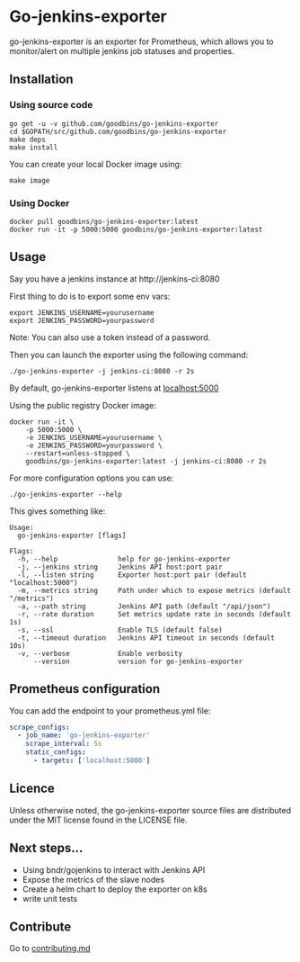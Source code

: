 # Go-jenkins-exporter

go-jenkins-exporter is an exporter for Prometheus, which allows you to monitor/alert on multiple jenkins job statuses and properties.

## Installation

### Using source code

```shell
go get -u -v github.com/goodbins/go-jenkins-exporter
cd $GOPATH/src/github.com/goodbins/go-jenkins-exporter
make deps
make install
```

You can create your local Docker image using:

```shell
make image
```

### Using Docker

```shell
docker pull goodbins/go-jenkins-exporter:latest
docker run -it -p 5000:5000 goodbins/go-jenkins-exporter:latest
```

## Usage

Say you have a jenkins instance at http://jenkins-ci:8080

First thing to do is to export some env vars:

```shell
export JENKINS_USERNAME=yourusername
export JENKINS_PASSWORD=yourpassword
```

Note: You can also use a token instead of a password.

Then you can launch the exporter using the following command:

```shell
./go-jenkins-exporter -j jenkins-ci:8080 -r 2s
```

By default, go-jenkins-exporter listens at [localhost:5000](localhost:5000)

Using the public registry Docker image:

```shell
docker run -it \
    -p 5000:5000 \
    -e JENKINS_USERNAME=yourusername \
    -e JENKINS_PASSWORD=yourpassword \
    --restart=unless-stopped \
    goodbins/go-jenkins-exporter:latest -j jenkins-ci:8080 -r 2s
```

For more configuration options you can use:

```shell
./go-jenkins-exporter --help
```

This gives something like:

```console
Usage:
  go-jenkins-exporter [flags]

Flags:
  -h, --help               help for go-jenkins-exporter
  -j, --jenkins string     Jenkins API host:port pair
  -l, --listen string      Exporter host:port pair (default "localhost:5000")
  -m, --metrics string     Path under which to expose metrics (default "/metrics")
  -a, --path string        Jenkins API path (default "/api/json")
  -r, --rate duration      Set metrics update rate in seconds (default 1s)
  -s, --ssl                Enable TLS (default false)
  -t, --timeout duration   Jenkins API timeout in seconds (default 10s)
  -v, --verbose            Enable verbosity
      --version            version for go-jenkins-exporter
```

## Prometheus configuration

You can add the endpoint to your prometheus.yml file:

```yaml
scrape_configs:
  - job_name: 'go-jenkins-exporter'
    scrape_interval: 5s
    static_configs:
      - targets: ['localhost:5000']
```

## Licence
Unless otherwise noted, the go-jenkins-exporter source files are distributed under the MIT license found in the LICENSE file.

## Next steps...

 - Using bndr/gojenkins to interact with Jenkins API
 - Expose the metrics of the slave nodes
 - Create a helm chart to deploy the exporter on k8s
 - write unit tests
 
## Contribute
Go to [contributing.md](CONTRIBUTING.md)
